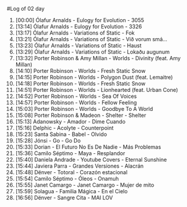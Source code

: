 #Log of 02 day

1. [00:00] Ólafur Arnalds - Eulogy for Evolution - 3055
1. [13:14] Ólafur Arnalds - Eulogy for Evolution - 3326
1. [13:17] Ólafur Arnalds - Variations of Static - Fok
1. [13:21] Ólafur Arnalds - Variations of Static - Við vorum smá...
1. [13:23] Ólafur Arnalds - Variations of Static - Haust
1. [13:29] Ólafur Arnalds - Variations of Static - Lokaðu augunum
1. [13:32] Porter Robinson & Amy Millan - Worlds - Divinity (feat. Amy Millan)
1. [14:10] Porter Robinson - Worlds - Fresh Static Snow
1. [14:15] Porter Robinson - Worlds - Polygon Dust (feat. Lemaitre)
1. [14:18] Porter Robinson - Worlds - Fresh Static Snow
1. [14:51] Porter Robinson - Worlds - Lionhearted (feat. Urban Cone)
1. [14:52] Porter Robinson - Worlds - Sea Of Voices
1. [14:57] Porter Robinson - Worlds - Fellow Feeling
1. [15:03] Porter Robinson - Worlds - Goodbye To A World
1. [15:08] Porter Robinson & Madeon - Shelter - Shelter
1. [15:13] Adanowsky - Amador - Dime Cuando
1. [15:16] Delphic - Acolyte - Counterpoint
1. [15:23] Santa Sabina - Babel - Olvido
1. [15:28] Jónsi - Go - Go Do
1. [15:33] Dorian - El Futuro No Es De Nadie - Más Problemas
1. [15:36] Camilo Séptimo - Maya - Resplandor
1. [15:40] Daniela Andrade - Youtube Covers - Eternal Sunshine
1. [15:44] Javiera Parra - Grandes Versiones - Alacrán
1. [15:48] Dënver - Totoral - Corazón estacional
1. [15:54] Camilo Séptimo - Óleos - Onamuh
1. [15:55] Janet Camargo - Janet Camargo - Mujer de mito
1. [15:59] Solagua - Familia Mágica - En el Cielo
1. [16:56] Dënver - Sangre Cita - MAI LOV

